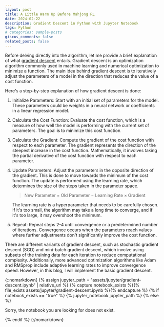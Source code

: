 ```yaml
---
layout: post
title: A Little Warm Up Before Mahjong RL
date: 2024-02-22
description: Gradient Descent in Python with Jupyter Notebook
tags: Python
# categories: sample-posts
giscus_comments: false
related_posts: false
---
```


Before delving directly into the algorithm, let me provide a brief explanation of what [gradient descent](https://en.wikipedia.org/wiki/Gradient_descent) entails. Gradient descent is an optimization algorithm commonly used in machine learning and numerical optimization to minimize a function. The main idea behind gradient descent is to iteratively adjust the parameters of a model in the direction that reduces the value of a cost function.

Here's a step-by-step explanation of how gradient descent is done:

1. Initialize Parameters: Start with an initial set of parameters for the model. These parameters could be weights in a neural network or coefficients in a linear regression model.

2. Calculate the Cost Function: Evaluate the cost function, which is a measure of how well the model is performing with the current set of parameters. The goal is to minimize this cost function.

3. Calculate the Gradient: Compute the gradient of the cost function with respect to each parameter. The gradient represents the direction of the steepest increase in the cost function. Mathematically, it involves taking the partial derivative of the cost function with respect to each parameter.

4. Update Parameters: Adjust the parameters in the opposite direction of the gradient. This is done to move towards the minimum of the cost function. The update is performed using the learning rate, which determines the size of the steps taken in the parameter space.

    > New Parameter = Old Parameter − Learning Rate × Gradient

    The learning rate is a hyperparameter that needs to be carefully chosen. If it's too small, the algorithm may take a long time to converge, and if it's too large, it may overshoot the minimum.

5. Repeat: Repeat steps 2-4 until convergence or a predetermined number of iterations. Convergence occurs when the parameters reach values where further adjustments don't significantly improve the cost function.

There are different variants of gradient descent, such as stochastic gradient descent (SGD) and mini-batch gradient descent, which involve using subsets of the training data for each iteration to reduce computational complexity. Additionally, more advanced optimization algorithms like Adam and RMSprop include adaptive learning rates to improve convergence speed. However, in this blog, I will implement the basic gradient descent.

{::nomarkdown}
{% assign jupyter_path = "assets/jupyter/gradient-descent.ipynb" | relative_url %}
{% capture notebook_exists %}{% file_exists assets/jupyter/gradient-descent.ipynb %}{% endcapture %}
{% if notebook_exists == "true" %}
{% jupyter_notebook jupyter_path %}
{% else %}

<p>Sorry, the notebook you are looking for does not exist.</p>
{% endif %}
{:/nomarkdown}
